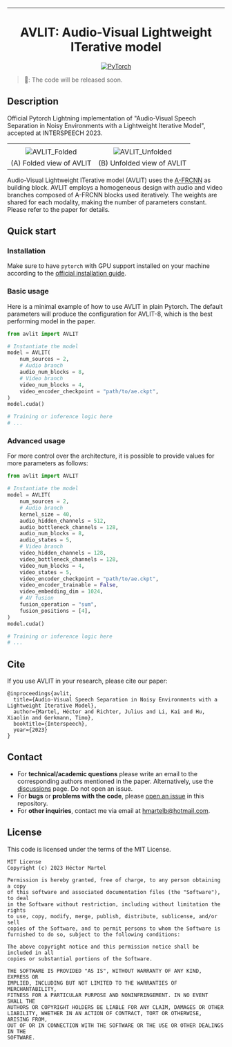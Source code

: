 ______________________________________________________________________

<div align="center">

# AVLIT: Audio-Visual Lightweight ITerative model

<a href="https://pytorch.org/get-started/locally/"><img alt="PyTorch" src="https://img.shields.io/badge/PyTorch-ee4c2c?logo=pytorch&logoColor=white"></a>
<!-- <a href="https://pytorchlightning.ai/"><img alt="Lightning" src="https://img.shields.io/badge/-Lightning-792ee5?logo=pytorchlightning&logoColor=white"></a> -->
<!-- <a href="https://hydra.cc/"><img alt="Config: Hydra" src="https://img.shields.io/badge/Config-Hydra-89b8cd"></a> -->
<!-- <a href="https://github.com/ashleve/lightning-hydra-template"><img alt="Template" src="https://img.shields.io/badge/-Lightning--Hydra--Template-017F2F?style=flat&logo=github&labelColor=gray"></a><br> -->
<!-- [![Paper](http://img.shields.io/badge/paper-arxiv.1001.2234-B31B1B.svg)](https://www.nature.com/articles/nature14539) -->
<!-- [![Conference](http://img.shields.io/badge/AnyConference-year-4b44ce.svg)](https://papers.nips.cc/paper/2020) -->

</div>

> 🚀: The code will be released soon.

## Description
Official Pytorch Lightning implementation of "Audio-Visual Speech Separation in Noisy Environments with a Lightweight Iterative Model", accepted at INTERSPEECH 2023.

|            |            |
|:----------:|:----------:|
|        |         |
| ![AVLIT_Folded](docs/AVLIT_Folded.png) | ![AVLIT_Unfolded](docs/AVLIT_Unfolded.png) |
| (A) Folded view of AVLIT | (B) Unfolded view of AVLIT |

Audio-Visual Lightweight ITerative model (AVLIT) uses the [A-FRCNN](https://github.com/JusperLee/AFRCNN-For-Speech-Separation) as building block. 
AVLIT employs a homogeneous design with audio and video branches composed of A-FRCNN blocks used iteratively. The weights are shared for each modality, making the number of parameters constant. Please refer to the paper for details.

## Quick start

### Installation

Make sure to have ``pytorch`` with GPU support installed on your machine according to the [official installation guide](https://pytorch.org/get-started/locally/).

### Basic usage

Here is a minimal example of how to use AVLIT in plain Pytorch. The default parameters will produce the configuration for AVLIT-8, which is the best performing model in the paper.

```python
from avlit import AVLIT

# Instantiate the model
model = AVLIT(
    num_sources = 2,
    # Audio branch
    audio_num_blocks = 8,
    # Video branch
    video_num_blocks = 4,
    video_encoder_checkpoint = "path/to/ae.ckpt",
)
model.cuda()

# Training or inference logic here
# ...

```

### Advanced usage

For more control over the architecture, it is possible to provide values for more parameters as follows:

```python
from avlit import AVLIT

# Instantiate the model
model = AVLIT(
    num_sources = 2,
    # Audio branch
    kernel_size = 40,
    audio_hidden_channels = 512,
    audio_bottleneck_channels = 128,
    audio_num_blocks = 8,
    audio_states = 5,
    # Video branch
    video_hidden_channels = 128,
    video_bottleneck_channels = 128,
    video_num_blocks = 4,
    video_states = 5,
    video_encoder_checkpoint = "path/to/ae.ckpt",
    video_encoder_trainable = False,
    video_embedding_dim = 1024,
    # AV fusion
    fusion_operation = "sum",
    fusion_positions = [4],
)
model.cuda()

# Training or inference logic here
# ...

```

## Cite

If you use AVLIT in your research, please cite our paper:
```
@inproceedings{avlit,
  title={Audio-Visual Speech Separation in Noisy Environments with a Lightweight Iterative Model},
  author={Martel, Héctor and Richter, Julius and Li, Kai and Hu, Xiaolin and Gerkmann, Timo},
  booktitle={Interspeech},
  year={2023}
}
```

## Contact

* For **technical/academic questions** please write an email to the corresponding authors mentioned in the paper. Alternatively, use the [discussions](https://github.com/hmartelb/avlit/discussions) page. Do not open an issue.
* For **bugs** or **problems with the code**, please [open an issue](https://github.com/hmartelb/avlit/issues) in this repository.
* For **other inquiries**, contact me via email at hmartelb@hotmail.com. 

## License

This code is licensed under the terms of the MIT License.

```
MIT License
Copyright (c) 2023 Héctor Martel

Permission is hereby granted, free of charge, to any person obtaining a copy
of this software and associated documentation files (the "Software"), to deal
in the Software without restriction, including without limitation the rights
to use, copy, modify, merge, publish, distribute, sublicense, and/or sell
copies of the Software, and to permit persons to whom the Software is
furnished to do so, subject to the following conditions:

The above copyright notice and this permission notice shall be included in all
copies or substantial portions of the Software.

THE SOFTWARE IS PROVIDED "AS IS", WITHOUT WARRANTY OF ANY KIND, EXPRESS OR
IMPLIED, INCLUDING BUT NOT LIMITED TO THE WARRANTIES OF MERCHANTABILITY,
FITNESS FOR A PARTICULAR PURPOSE AND NONINFRINGEMENT. IN NO EVENT SHALL THE
AUTHORS OR COPYRIGHT HOLDERS BE LIABLE FOR ANY CLAIM, DAMAGES OR OTHER
LIABILITY, WHETHER IN AN ACTION OF CONTRACT, TORT OR OTHERWISE, ARISING FROM,
OUT OF OR IN CONNECTION WITH THE SOFTWARE OR THE USE OR OTHER DEALINGS IN THE
SOFTWARE.
```
